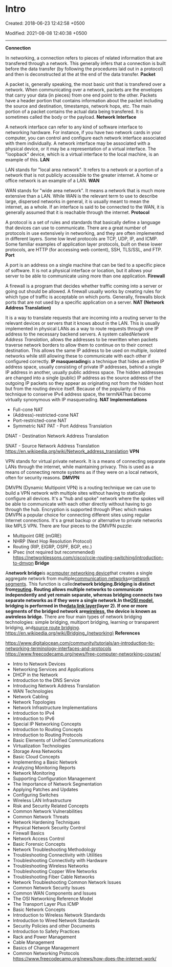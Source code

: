 # Intro

Created: 2018-06-23 12:42:58 +0500

Modified: 2021-08-08 12:40:38 +0500

---

**Connection**

In networking, a connection refers to pieces of related information that are transfered through a network. This generally infers that a connection is built before the data transfer (by following the procedures laid out in a protocol) and then is deconstructed at the at the end of the data transfer.
**Packet**

A packet is, generally speaking, the most basic unit that is transfered over a network. When communicating over a network, packets are the envelopes that carry your data (in pieces) from one end point to the other.
Packets have a header portion that contains information about the packet including the source and destination, timestamps, network hops, etc. The main portion of a packet contains the actual data being transfered. It is sometimes called the body or the payload.
**Network Interface**

A network interface can refer to any kind of software interface to networking hardware. For instance, if you have two network cards in your computer, you can control and configure each network interface associated with them individually.
A network interface may be associated with a physical device, or it may be a representation of a virtual interface. The "loopback" device, which is a virtual interface to the local machine, is an example of this.
**LAN**

LAN stands for "local area network". It refers to a network or a portion of a network that is not publicly accessible to the greater internet. A home or office network is an example of a LAN.
**WAN**

WAN stands for "wide area network". It means a network that is much more extensive than a LAN. While WAN is the relevant term to use to describe large, dispersed networks in general, it is usually meant to mean the internet, as a whole.
If an interface is said to be connected to the WAN, it is generally assumed that it is reachable through the internet.
**Protocol**

A protocol is a set of rules and standards that basically define a language that devices can use to communicate. There are a great number of protocols in use extensively in networking, and they are often implemented in different layers.
Some low level protocols are TCP, UDP, IP, and ICMP. Some familiar examples of application layer protocols, built on these lower protocols, are HTTP (for accessing web content), SSH, TLS/SSL, and FTP.
**Port**

A port is an address on a single machine that can be tied to a specific piece of software. It is not a physical interface or location, but it allows your server to be able to communicate using more than one application.
**Firewall**

A firewall is a program that decides whether traffic coming into a server or going out should be allowed. A firewall usually works by creating rules for which type of traffic is acceptable on which ports. Generally, firewalls block ports that are not used by a specific application on a server.
**NAT (Network Address Translation)**

It is a way to translate requests that are incoming into a routing server to the relevant devices or servers that it knows about in the LAN. This is usually implemented in physical LANs as a way to route requests through one IP address to the necessary backend servers.
A system called*Network Address Translation*, allows the addresses to be rewritten when packets traverse network borders to allow them to continue on to their correct destination. This allows the same IP address to be used on multiple, isolated networks while still allowing these to communicate with each other if configured correctly.
**IP masquerading**is a technique that hides an entire IP address space, usually consisting of private IP addresses, behind a single IP address in another, usually public address space. The hidden addresses are changed into a single (public) IP address as the source address of the outgoing IP packets so they appear as originating not from the hidden host but from the routing device itself. Because of the popularity of this technique to conserve IPv4 address space, the term*NAT*has become virtually synonymous with IP masquerading.
**NAT Implementations**
-   Full-cone NAT
-   (Address)-restricted-cone NAT
-   Port-restricted-cone NAT
-   Symmetric NAT
PAT - Port Address Translation

DNAT - Destination Network Address Translation

SNAT - Source Network Address Translation
<https://en.wikipedia.org/wiki/Network_address_translation>
**VPN**

VPN stands for virtual private network. It is a means of connecting separate LANs through the internet, while maintaining privacy. This is used as a means of connecting remote systems as if they were on a local network, often for security reasons.
**DMVPN**

DMVPN (Dynamic Multipoint VPN) is a routing technique we can use to build a VPN network with multiple sites without having to statically configure all devices. It's a "hub and spoke" network where the spokes will be able to communicate with each other directly without having to go through the hub. Encryption is supported through IPsec which makes DMVPN a popular choice for connecting different sites using regular Internet connections. It's a great backup or alternative to private networks like MPLS VPN.
There are four pieces to the DMVPN puzzle:
-   Multipoint GRE (mGRE)
-   NHRP (Next Hop Resolution Protocol)
-   Routing (RIP, EIGRP, OSPF, BGP, etc.)
-   IPsec (not required but recommended)
<https://networklessons.com/cisco/ccie-routing-switching/introduction-to-dmvpn>
**Bridge**

A**network bridge**is a[computer networking device](https://en.wikipedia.org/wiki/Networking_hardware)that creates a single aggregate network from multiple[communication networks](https://en.wikipedia.org/wiki/Communication_network)or[network segments](https://en.wikipedia.org/wiki/Network_segment). This function is called**network bridging.**Bridging is distinct from[routing](https://en.wikipedia.org/wiki/Routing). Routing allows multiple networks to communicate independently and yet remain separate, whereas bridging connects two separate networks as if they were a single network.In the[OSI model](https://en.wikipedia.org/wiki/OSI_model), bridging is performed in the[data link layer](https://en.wikipedia.org/wiki/Data_link_layer)(layer 2). If one or more segments of the bridged network are[wireless](https://en.wikipedia.org/wiki/Wireless_network), the device is known as a**wireless bridge.**
There are four main types of network bridging technologies: simple bridging, multiport bridging, learning or transparent bridging, and[source route bridging](https://en.wikipedia.org/wiki/Source_route_bridging).
<https://en.wikipedia.org/wiki/Bridging_(networking)>
**References**

<https://www.digitalocean.com/community/tutorials/an-introduction-to-networking-terminology-interfaces-and-protocols>
<https://www.freecodecamp.org/news/free-computer-networking-course/>
-   Intro to Network Devices
-   Networking Services and Applications
-   DHCP in the Network
-   Introduction to the DNS Service
-   Introducing Network Address Translation
-   WAN Technologies
-   Network Cabling
-   Network Topologies
-   Network Infrastructure Implementations
-   Introduction to IPv4
-   Introduction to IPv6
-   Special IP Networking Concepts
-   Introduction to Routing Concepts
-   Introduction to Routing Protocols
-   Basic Elements of Unified Communications
-   Virtualization Technologies
-   Storage Area Networks
-   Basic Cloud Concepts
-   Implementing a Basic Network
-   Analyzing Monitoring Reports
-   Network Monitoring
-   Supporting Configuration Management
-   The Importance of Network Segmentation
-   Applying Patches and Updates
-   Configuring Switches
-   Wireless LAN Infrastructure
-   Risk and Security Related Concepts
-   Common Network Vulnerabilities
-   Common Network Threats
-   Network Hardening Techniques
-   Physical Network Security Control
-   Firewall Basics
-   Network Access Control
-   Basic Forensic Concepts
-   Network Troubleshooting Methodology
-   Troubleshooting Connectivity with Utilities
-   Troubleshooting Connectivity with Hardware
-   Troubleshooting Wireless Networks
-   Troubleshooting Copper Wire Networks
-   Troubleshooting Fiber Cable Networks
-   Network Troubleshooting Common Network Issues
-   Common Network Security Issues
-   Common WAN Components and Issues
-   The OSI Networking Reference Model
-   The Transport Layer Plus ICMP
-   Basic Network Concepts
-   Introduction to Wireless Network Standards
-   Introduction to Wired Network Standards
-   Security Policies and other Documents
-   Introduction to Safety Practices
-   Rack and Power Management
-   Cable Management
-   Basics of Change Management
-   Common Networking Protocols
<https://www.freecodecamp.org/news/how-does-the-internet-work/>
